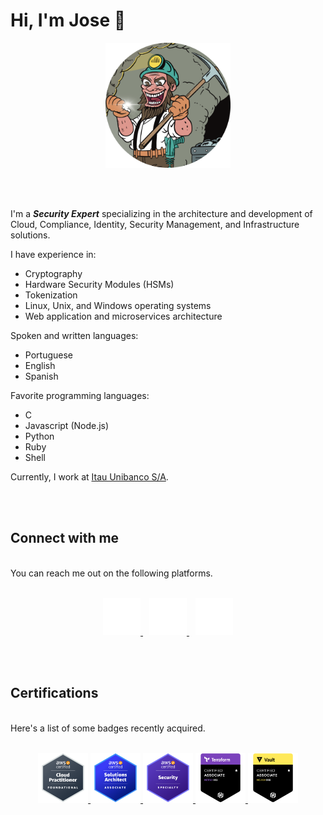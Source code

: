 # Hi, I'm Jose 👋

<p align="center">
  <a href="https://mineiro.dev">
    <img width="200" src="assets/images/mineiro.png" alt="Mineiro" />
  </a>
</p>
<br/>
<br/>

I'm a ***Security Expert*** specializing in the architecture and development of Cloud, Compliance, Identity, Security Management, and Infrastructure solutions.

I have experience in:

- Cryptography
- Hardware Security Modules (HSMs)
- Tokenization
- Linux, Unix, and Windows operating systems
- Web application and microservices architecture

Spoken and written languages:

- Portuguese
- English
- Spanish

Favorite programming languages:

- C
- Javascript (Node.js)
- Python
- Ruby
- Shell 

Currently, I work at [Itau Unibanco S/A](https://www.itau.com.br).
 
<br/>
<br/>

## Connect with me
<br/>
You can reach me out on the following platforms.
<br/>
<br/>
<p align="center">
  <a href="https://www.instagram.com/jribeironetto/" target="_blank" style="margin-right: 10px">
    <picture>
      <source media="(prefers-color-scheme: dark)" srcset="assets/images/social/social-instagram.png">
      <source media="(prefers-color-scheme: light)" srcset="assets/images/social/social-instagram.png">
      <img alt="Instagram" src="assets/images/social/social-instagram.png" width="60" />
    </picture>
  </a>
  <a href="https://www.linkedin.com/in/jribeironetto/" target="_blank" style="margin-right: 10px">
    <picture>
      <source media="(prefers-color-scheme: dark)" srcset="assets/images/social/social-linkedin.png">
      <source media="(prefers-color-scheme: light)" srcset="assets/images/social/social-linkedin.png">
      <img alt="LinkedIn" src="assets/images/social/social-linkedin.png" width="60" />
    </picture>
  </a>
  <a href="https://twitter.com/jribeironetto" target="_blank">
    <picture>
      <source media="(prefers-color-scheme: dark)" srcset="assets/images/social/social-twitter.png">
      <source media="(prefers-color-scheme: light)" srcset="assets/images/social/social-twitter.png">
      <img alt="Twitter" src="assets/images/social/social-twitter.png" width="60" />
    </picture>
  </a>
</p>
<br/>
<br/>

## Certifications
<br/>
Here's a list of some badges recently acquired.
<br/>
<br/>
<p align="center">
  <a href="https://www.credly.com/badges/a6685964-2885-4ffc-99bf-6f02a7c783a3/public_url" target="_blank">
    <img src="assets/images/certifications/badges/aws-certified-cloud-practitioner.png" width="80" alt="AWS Certified Cloud Practitioner" />
  </a>
  <a href="https://www.credly.com/badges/1899bea2-baba-4961-aba6-aadabcf4310a/public_url" target="_blank">
    <img src="assets/images/certifications/badges/aws-certified-solutions-architect-associate.png" width="80" alt="AWS Certified Solutions Architect – Associate" />
  </a>
  <a href="https://www.credly.com/badges/edd0a5ec-e6fd-4ec5-a07e-c1c2c4c348c0/public_url" target="_blank">
    <img src="assets/images/certifications/badges/aws-certified-security-specialty.png" width="80" alt="AWS Certified Security – Specialty" />
  </a>
  <a href="https://www.credly.com/badges/ca1b9b3d-7eb7-4fa2-837e-57f06e74367d/public_url" target="_blank">
    <img src="assets/images/certifications/badges/hashicorp-certified-terraform-associate.png" width="80" alt="HashiCorp Certified: Terraform Associate" />
  </a>
  <a href="https://www.credly.com/badges/05f60ed3-eaf9-4fe2-ba5f-a76a8f86f451/public_url" target="_blank">
    <img src="assets/images/certifications/badges/hashicorp-certified-vault-associate.png" width="80" alt="HashiCorp Certified: Vault Associate" />
  </a>
</p>
